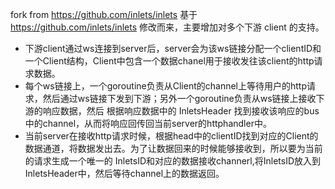 
fork from https://github.com/inlets/inlets
基于 https://github.com/inlets/inlets 修改而来，主要增加对多个下游 client 的支持。


- 下游client通过ws连接到server后，server会为该ws链接分配一个clientID和一个Client结构，Client中包含一个数据chanel用于接收发往该client的http请求数据。
- 每个ws链接上，一个goroutine负责从Client的channel上等待用户的http请求，然后通过ws链接下发到下游；另外一个goroutine负责从ws链接上接收下游的响应数据，然后
根据响应数据中的 InletsHeader 找到接收该响应的bus中的channel，从而将响应回传回当前server的httphandler中。
- 当前server在接收http请求时候，根据head中的clientID找到对应的Client的数据通道，将数据发出去。为了让数据回来的时候能够接收到，所以要为当前的请求生成一个唯一的
InletsID和对应的数据接收channerl,将InletsID放入到InletsHeader中，然后等待channel上的数据返回。